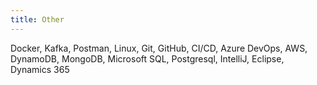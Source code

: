 ```yaml
---
title: Other
---
```


Docker, Kafka, Postman, Linux, Git, GitHub, CI/CD, Azure
DevOps, AWS, DynamoDB, MongoDB, Microsoft SQL, Postgresql, IntelliJ, Eclipse, Dynamics
365